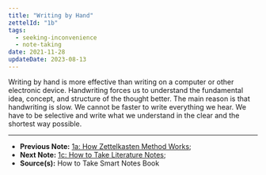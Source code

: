 ```yaml
---
title: "Writing by Hand"
zettelId: "1b"
tags:
  - seeking-inconvenience
  - note-taking
date: 2021-11-28
updateDate: 2023-08-13
---
```


Writing by hand is more effective than writing on a computer or other electronic device. Handwriting forces us to understand the fundamental idea, concept, and structure of the thought better. The main reason is that handwriting is slow. We cannot be faster to write everything we hear. We have to be selective and write what we understand in the clear and the shortest way possible.

---

- **Previous Note:** [1a: How Zettelkasten Method Works](/notes/1a/);
- **Next Note:** [1c: How to Take Literature Notes](/notes/1c/);
- **Source(s):** How to Take Smart Notes Book
